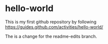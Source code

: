 # hello-world
This is my first github repository by following https://guides.github.com/activities/hello-world/


The is a change for the readme-edits branch.
